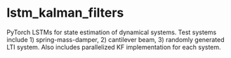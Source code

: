 # lstm_kalman_filters
PyTorch LSTMs for state estimation of dynamical systems. Test systems include 1) spring-mass-damper, 2) cantilever beam, 3) randomly generated LTI system. Also includes parallelized KF implementation for each system.

